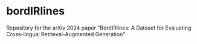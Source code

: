 # bordIRlines
Repository for the arXiv 2024 paper "BordIRlines: A Dataset for Evaluating Cross-lingual Retrieval-Augmented Generation"
